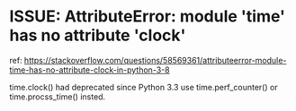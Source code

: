 # ISSUE: AttributeError: module 'time' has no attribute 'clock'

ref: https://stackoverflow.com/questions/58569361/attributeerror-module-time-has-no-attribute-clock-in-python-3-8


time.clock() had deprecated since Python 3.3
use time.perf_counter() or time.procss_time() insted.

